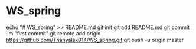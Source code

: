 # WS_spring
echo "# WS_spring" >> README.md
git init
git add README.md
git commit -m "first commit"
git remote add origin https://github.com/Thanyalak014/WS_spring.git
git push -u origin master
